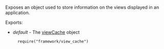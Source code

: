 Exposes an object used to store information on the views displayed in an application.

Exports:

- *default* - The [viewCache](/api-reference/40%20SPA%20Framework/ViewCache '/Documentation/ApiReference/SPA_Framework/ViewCache/') object

        require("framework/view_cache")